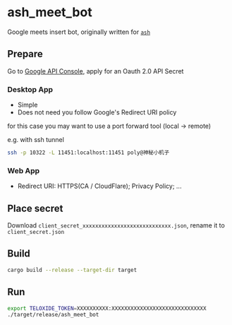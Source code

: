 # ash_meet_bot

Google meets insert bot, originally written for [`ash`](https://t.me/wowjerry)

## Prepare

Go to [Google API Console](https://console.cloud.google.com/apis/credentials), apply for an Oauth 2.0 API Secret

### Desktop App
- Simple
- Does not need you follow Google's Redirect URI policy
     
for this case you may want to use a port forward tool (local -> remote)

e.g. with ssh tunnel
```bash
ssh -p 10322 -L 11451:localhost:11451 poly@神秘小机子
```
### Web App

- Redirect URI: HTTPS(CA / CloudFlare); Privacy Policy; ...

## Place secret

Download `client_secret_xxxxxxxxxxxxxxxxxxxxxxxxxxxx.json`, rename it to `client_secret.json`

## Build

```bash
cargo build --release --target-dir target
```

## Run

```bash
export TELOXIDE_TOKEN=XXXXXXXXXX:XXXXXXXXXXXXXXXXXXXXXXXXXXXXXX
./target/release/ash_meet_bot
```
